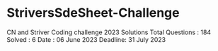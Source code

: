 # StriversSdeSheet-Challenge
CN and Striver Coding challenge 2023 Solutions
Total Questions : 184
Solved : 6
Date : 06 June 2023
Deadline: 31 July 2023

